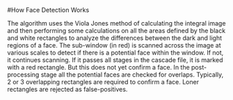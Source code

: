 #How Face Detection Works

The algorithm uses the Viola Jones method of calculating the integral image and then performing some calculations on all the areas defined by the black and white rectangles to analyze the differences between the dark and light regions of a face. The sub-window (in red) is scanned across the image at various scales to detect if there is a potential face within the window. If not, it continues scanning. If it passes all stages in the cascade file, it is marked with a red rectangle. But this does not yet confirm a face. In the post-processing stage all the potential faces are checked for overlaps. Typically, 2 or 3 overlapping rectangles are required to confirm a face. Loner rectangles are rejected as false-positives.

